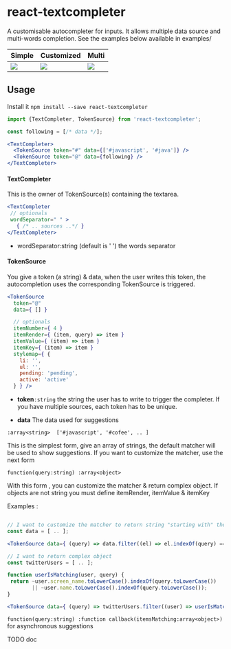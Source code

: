 # react-textcompleter

A customisable autocompleter for inputs. It allows multiple data source and multi-words completion. See the examples below available in examples/

Simple | Customized | Multi
------------ | ------------- | -------------
![](https://github.com/jnoleau/react-textcompleter/blob/master/readme/simple.png) | ![](https://github.com/jnoleau/react-textcompleter/blob/master/readme/tweetlike.png) | ![](https://github.com/jnoleau/react-textcompleter/blob/master/readme/demo.gif)

## Usage

Install it `npm install --save react-textcompleter`

```jsx
import {TextCompleter, TokenSource} from 'react-textcompleter';

const following = [/* data */];

<TextCompleter>
  <TokenSource token="#" data={['#javascript', '#java']} />
  <TokenSource token="@" data={following} />
</TextCompleter>
```

#### TextCompleter

This is the owner of TokenSource(s) containing the textarea.

```jsx
<TextCompleter
 // optionals
 wordSeparator=" " >
   { /* .. sources ..*/ }
</TextCompleter>
```

* wordSeparator:string (default is ' ') the words separator

#### TokenSource

You give a token (a string) & data, when the user writes this token, the autocompletion uses the corresponding TokenSource is triggered.

```jsx
<TokenSource
  token="@"
  data={ [] }

  // optionals
  itemNumber={ 4 }
  itemRender={ (item, query) => item }
  itemValue={ (item) => item }
  itemKey={ (item) => item }
  stylemap={ {
    li: '',
    ul: '',
    pending: 'pending',
    active: 'active'
  } } />
```

* **token**`:string` the string the user has to write to trigger the completer. If you have multiple sources, each token has to be unique.

* **data** The data used for suggestions

`:array<string>  ['#javascript', '#cofee', .. ]`

This is the simplest form, give an array of strings, the default matcher will be used to show suggestions. If you want to customize the matcher, use the next form

`function(query:string) :array<object>`

With this form , you can customize the matcher & return complex object. If objects are not string you must define itemRender, itemValue & itemKey

Examples :

```jsx

// I want to customize the matcher to return string "starting with" the query only
const data = [ .. ];

<TokenSource data={ (query) => data.filter((el) => el.indexOf(query) === 0) } .. />

// I want to return complex object
const twitterUsers = [ .. ];

function userIsMatching(user, query) {
 return ~user.screen_name.toLowerCase().indexOf(query.toLowerCase())
        || ~user.name.toLowerCase().indexOf(query.toLowerCase());
}

<TokenSource data={ (query) => twitterUsers.filter((user) => userIsMatching(user, query)) } .. />
```

`function(query:string) :function callback(itemsMatching:array<object>)` for asynchronous suggestions

TODO doc
